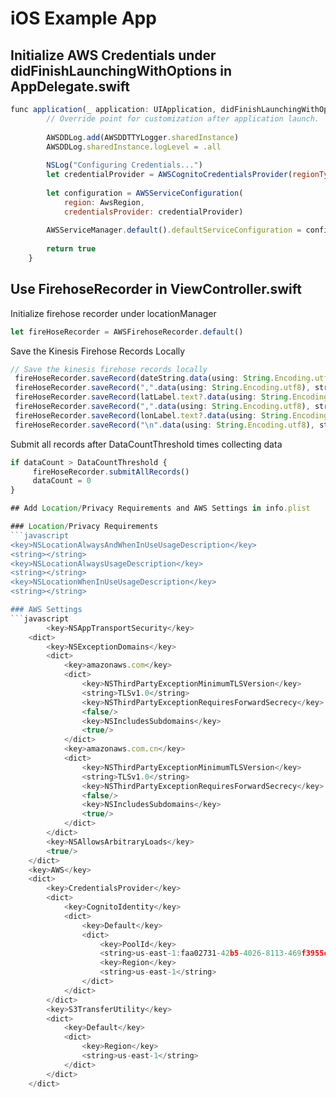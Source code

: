 # iOS Example App

## Initialize AWS Credentials under didFinishLaunchingWithOptions in AppDelegate.swift

```javascript
func application(_ application: UIApplication, didFinishLaunchingWithOptions launchOptions: [UIApplicationLaunchOptionsKey: Any]?) -> Bool {
        // Override point for customization after application launch.
        
        AWSDDLog.add(AWSDDTTYLogger.sharedInstance)
        AWSDDLog.sharedInstance.logLevel = .all
        
        NSLog("Configuring Credentials...")
        let credentialProvider = AWSCognitoCredentialsProvider(regionType: AwsRegion, identityPoolId: CognitoIdentityPoolId)
        
        let configuration = AWSServiceConfiguration(
            region: AwsRegion,
            credentialsProvider: credentialProvider)
        
        AWSServiceManager.default().defaultServiceConfiguration = configuration
                
        return true
    }
```
## Use FirehoseRecorder in ViewController.swift

Initialize firehose recorder under locationManager
```javascript
let fireHoseRecorder = AWSFirehoseRecorder.default()
```
Save the Kinesis Firehose Records Locally
```javascript
// Save the kinesis firehose records locally
 fireHoseRecorder.saveRecord(dateString.data(using: String.Encoding.utf8), streamName: MyStreamName)
 fireHoseRecorder.saveRecord(",".data(using: String.Encoding.utf8), streamName: MyStreamName)
 fireHoseRecorder.saveRecord(latLabel.text?.data(using: String.Encoding.utf8), streamName: MyStreamName)
 fireHoseRecorder.saveRecord(",".data(using: String.Encoding.utf8), streamName: MyStreamName)
 fireHoseRecorder.saveRecord(lonLabel.text?.data(using: String.Encoding.utf8), streamName: MyStreamName)
 fireHoseRecorder.saveRecord("\n".data(using: String.Encoding.utf8), streamName: MyStreamName)
```
Submit all records after DataCountThreshold times collecting data
```javascript
if dataCount > DataCountThreshold {
     fireHoseRecorder.submitAllRecords()
     dataCount = 0
}

## Add Location/Privacy Requirements and AWS Settings in info.plist

### Location/Privacy Requirements
```javascript
<key>NSLocationAlwaysAndWhenInUseUsageDescription</key>
<string></string>
<key>NSLocationAlwaysUsageDescription</key>
<string></string>
<key>NSLocationWhenInUseUsageDescription</key>
<string></string>

### AWS Settings
```javascript
        <key>NSAppTransportSecurity</key>
	<dict>
		<key>NSExceptionDomains</key>
		<dict>
			<key>amazonaws.com</key>
			<dict>
				<key>NSThirdPartyExceptionMinimumTLSVersion</key>
				<string>TLSv1.0</string>
				<key>NSThirdPartyExceptionRequiresForwardSecrecy</key>
				<false/>
				<key>NSIncludesSubdomains</key>
				<true/>
			</dict>
			<key>amazonaws.com.cn</key>
			<dict>
				<key>NSThirdPartyExceptionMinimumTLSVersion</key>
				<string>TLSv1.0</string>
				<key>NSThirdPartyExceptionRequiresForwardSecrecy</key>
				<false/>
				<key>NSIncludesSubdomains</key>
				<true/>
			</dict>
		</dict>
		<key>NSAllowsArbitraryLoads</key>
		<true/>
	</dict>
	<key>AWS</key>
	<dict>
		<key>CredentialsProvider</key>
		<dict>
			<key>CognitoIdentity</key>
			<dict>
				<key>Default</key>
				<dict>
					<key>PoolId</key>
					<string>us-east-1:faa02731-42b5-4026-8113-469f3955c5cb</string>
					<key>Region</key>
					<string>us-east-1</string>
				</dict>
			</dict>
		</dict>
		<key>S3TransferUtility</key>
		<dict>
			<key>Default</key>
			<dict>
				<key>Region</key>
				<string>us-east-1</string>
			</dict>
		</dict>
	</dict>
```
